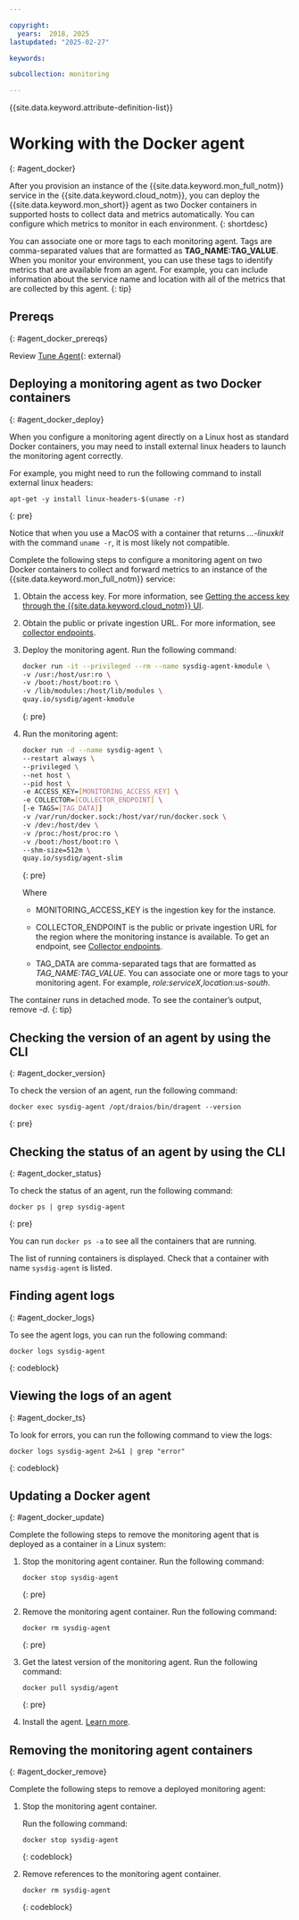 ```yaml
---

copyright:
  years:  2018, 2025
lastupdated: "2025-02-27"

keywords:

subcollection: monitoring

---
```


{{site.data.keyword.attribute-definition-list}}

# Working with the Docker agent
{: #agent_docker}

After you provision an instance of the {{site.data.keyword.mon_full_notm}} service in the {{site.data.keyword.cloud_notm}}, you can deploy the {{site.data.keyword.mon_short}} agent as two Docker containers in supported hosts to collect data and metrics automatically. You can configure which metrics to monitor in each environment.
{: shortdesc}

You can associate one or more tags to each monitoring agent. Tags are comma-separated values that are formatted as **TAG_NAME:TAG_VALUE**. When you monitor your environment, you can use these tags to identify metrics that are available from an agent. For example, you can include information about the service name and location with all of the metrics that are collected by this agent.
{: tip}

## Prereqs
{: #agent_docker_prereqs}

Review [Tune Agent](https://docs.sysdig.com/en/docs/installation/sysdig-agent/agent-configuration/tune-agent/){: external}


## Deploying a monitoring agent as two Docker containers
{: #agent_docker_deploy}

When you configure a monitoring agent directly on a Linux host as standard Docker containers, you may need to install external linux headers to launch the monitoring agent correctly.

For example, you might need to run the following command to install external linux headers:

```text
apt-get -y install linux-headers-$(uname -r)
```
{: pre}

Notice that when you use a MacOS with a container that returns *...-linuxkit* with the command `uname -r`, it is most likely not compatible.

Complete the following steps to configure a monitoring agent on two Docker containers to collect and forward metrics to an instance of the {{site.data.keyword.mon_full_notm}} service:

1. Obtain the access key. For more information, see [Getting the access key through the {{site.data.keyword.cloud_notm}} UI](/docs/monitoring?topic=monitoring-access_key#access_key_ibm_cloud_ui).

2. Obtain the public or private ingestion URL. For more information, see [collector endpoints](/docs/monitoring?topic=monitoring-endpoints#endpoints_ingestion).

3. Deploy the monitoring agent. Run the following command:

    ```sh
    docker run -it --privileged --rm --name sysdig-agent-kmodule \
    -v /usr:/host/usr:ro \
    -v /boot:/host/boot:ro \
    -v /lib/modules:/host/lib/modules \
    quay.io/sysdig/agent-kmodule
    ```
    {: pre}

4. Run the monitoring agent:

   ```sh
   docker run -d --name sysdig-agent \
   --restart always \
   --privileged \
   --net host \
   --pid host \
   -e ACCESS_KEY=[MONITORING_ACCESS_KEY] \
   -e COLLECTOR=[COLLECTOR_ENDPOINT] \
   [-e TAGS=[TAG_DATA]]
   -v /var/run/docker.sock:/host/var/run/docker.sock \
   -v /dev:/host/dev \
   -v /proc:/host/proc:ro \
   -v /boot:/host/boot:ro \
   --shm-size=512m \
   quay.io/sysdig/agent-slim
   ```
   {: pre}

    Where

    * MONITORING_ACCESS_KEY is the ingestion key for the instance.

    * COLLECTOR_ENDPOINT is the public or private ingestion URL for the region where the monitoring instance is available. To get an endpoint, see [Collector endpoints](/docs/monitoring?topic=monitoring-endpoints#endpoints_ingestion).

    * TAG_DATA are comma-separated tags that are formatted as *TAG_NAME:TAG_VALUE*. You can associate one or more tags to your monitoring agent. For example, *role:serviceX,location:us-south*.

The container runs in detached mode. To see the container’s output, remove *-d*.
{: tip}

## Checking the version of an agent by using the CLI
{: #agent_docker_version}

To check the version of an agent, run the following command:

```text
docker exec sysdig-agent /opt/draios/bin/dragent --version
```
{: pre}

## Checking the status of an agent by using the CLI
{: #agent_docker_status}

To check the status of an agent, run the following command:

```text
docker ps | grep sysdig-agent
```
{: pre}

You can run `docker ps -a` to see all the containers that are running.

The list of running containers is displayed. Check that a container with name `sysdig-agent` is listed.

## Finding agent logs
{: #agent_docker_logs}

To see the agent logs, you can run the following command:

```text
docker logs sysdig-agent
```
{: codeblock}

## Viewing the logs of an agent
{: #agent_docker_ts}

To look for errors, you can run the following command to view the logs:

```text
docker logs sysdig-agent 2>&1 | grep "error"
```
{: codeblock}



## Updating a Docker agent
{: #agent_docker_update}

Complete the following steps to remove the monitoring agent that is deployed as a container in a Linux system:

1. Stop the monitoring agent container. Run the following command:

    ```text
    docker stop sysdig-agent
    ```
    {: pre}

2. Remove the monitoring agent container. Run the following command:

    ```text
    docker rm sysdig-agent
    ```
    {: pre}

3. Get the latest version of the monitoring agent. Run the following command:

    ```text
    docker pull sysdig/agent
    ```
    {: pre}

4. Install the agent. [Learn more](/docs/monitoring?topic=monitoring-agent_docker#agent_docker_deploy).



## Removing the monitoring agent containers
{: #agent_docker_remove}

Complete the following steps to remove a deployed monitoring agent:

1. Stop the monitoring agent container.

    Run the following command:

    ```text
    docker stop sysdig-agent
    ```
    {: codeblock}

2. Remove references to the monitoring agent container.

    ```text
    docker rm sysdig-agent
    ```
    {: codeblock}
